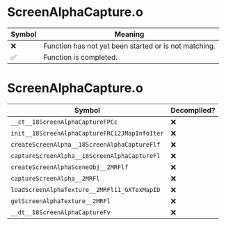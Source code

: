 # ScreenAlphaCapture.o
| Symbol | Meaning 
| ------------- | ------------- 
| :x: | Function has not yet been started or is not matching. 
| :white_check_mark: | Function is completed. 


# ScreenAlphaCapture.o
| Symbol | Decompiled? |
| ------------- | ------------- |
| `__ct__18ScreenAlphaCaptureFPCc` | :x: |
| `init__18ScreenAlphaCaptureFRC12JMapInfoIter` | :x: |
| `createScreenAlpha__18ScreenAlphaCaptureFlf` | :x: |
| `captureScreenAlpha__18ScreenAlphaCaptureFl` | :x: |
| `createScreenAlphaSceneObj__2MRFlf` | :x: |
| `captureScreenAlpha__2MRFl` | :x: |
| `loadScreenAlphaTexture__2MRFl11_GXTexMapID` | :x: |
| `getScreenAlphaTexture__2MRFl` | :x: |
| `__dt__18ScreenAlphaCaptureFv` | :x: |
